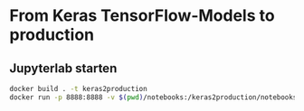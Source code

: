 # From Keras TensorFlow-Models to production

## Jupyterlab starten
```bash
docker build . -t keras2production
docker run -p 8888:8888 -v $(pwd)/notebooks:/keras2production/notebooks keras2production
```

